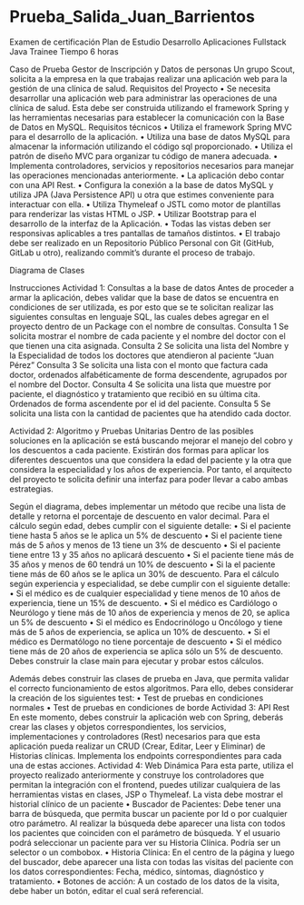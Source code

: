 # Prueba_Salida_Juan_Barrientos

Examen de certificación
Plan de Estudio Desarrollo Aplicaciones Fullstack Java Trainee
Tiempo 6 horas

Caso de Prueba
Gestor de Inscripción y Datos de personas
Un grupo Scout, solicita a la empresa en la que trabajas realizar una aplicación web
para la gestión de una clínica de salud.
Requisitos del Proyecto
• Se necesita desarrollar una aplicación web para administrar las operaciones de una
clínica de salud. Esta debe ser construida utilizando el framework Spring y las
herramientas necesarias para establecer la comunicación con la Base de Datos en
MySQL.
Requisitos técnicos
• Utiliza el framework Spring MVC para el desarrollo de la aplicación.
• Utiliza una base de datos MySQL para almacenar la información utilizando el código
sql proporcionado.
• Utiliza el patrón de diseño MVC para organizar tu código de manera adecuada.
• Implementa controladores, servicios y repositorios necesarios para manejar las
operaciones mencionadas anteriormente.
• La aplicación debo contar con una API Rest.
• Configura la conexión a la base de datos MySQL y utiliza JPA (Java Persistence API)
u otra que estimes conveniente para interactuar con ella.
• Utiliza Thymeleaf o JSTL como motor de plantillas para renderizar las vistas HTML o
JSP.
• Utilizar Bootstrap para el desarrollo de la interfaz de la Aplicación.
• Todas las vistas deben ser responsivas aplicables a tres pantallas de tamaños
distintos.
• El trabajo debe ser realizado en un Repositorio Público Personal con Git (GitHub,
GitLab u otro), realizando commit’s durante el proceso de trabajo.

Diagrama de Clases

Instrucciones
Actividad 1: Consultas a la base de datos
Antes de proceder a armar la aplicación, debes validar que la base de datos se encuentra
en condiciones de ser utilizada, es por esto que se te solicitan realizar las siguientes
consultas en lenguaje SQL, las cuales debes agregar en el proyecto dentro de un Package
con el nombre de consultas.
Consulta 1
Se solicita mostrar el nombre de cada paciente y el nombre del doctor con el que tienen
una cita asignada.
Consulta 2
Se solicita una lista del Nombre y la Especialidad de todos los doctores que atendieron al
paciente “Juan Pérez”
Consulta 3
Se solicita una lista con el monto que factura cada doctor, ordenados alfabéticamente de
forma descendente, agrupados por el nombre del Doctor.
Consulta 4
Se solicita una lista que muestre por paciente, el diagnóstico y tratamiento que recibió en
su última cita. Ordenados de forma ascendente por el id del paciente.
Consulta 5
Se solicita una lista con la cantidad de pacientes que ha atendido cada doctor.

Actividad 2: Algoritmo y Pruebas Unitarias
Dentro de las posibles soluciones en la aplicación se está buscando mejorar el manejo del
cobro y los descuentos a cada paciente. Existirán dos formas para aplicar los diferentes
descuentos una que considera la edad del paciente y la otra que considera la especialidad
y los años de experiencia. Por tanto, el arquitecto del proyecto te solicita definir una interfaz
para poder llevar a cabo ambas estrategias.

Según el diagrama, debes implementar un método que recibe una lista de detalle y retorna
el porcentaje de descuento en valor decimal.
Para el cálculo según edad, debes cumplir con el siguiente detalle:
• Si el paciente tiene hasta 5 años se le aplica un 5% de descuento
• Si el paciente tiene más de 5 años y menos de 13 tiene un 3% de descuento
• Si el paciente tiene entre 13 y 35 años no aplicará descuento
• Si el paciente tiene más de 35 años y menos de 60 tendrá un 10% de descuento
• Si la el paciente tiene más de 60 años se le aplica un 30% de descuento.
Para el cálculo según experiencia y especialidad, se debe cumplir con el siguiente detalle:
• Si el médico es de cualquier especialidad y tiene menos de 10 años de experiencia,
tiene un 15% de descuento.
• Si el médico es Cardiólogo o Neurólogo y tiene más de 10 años de experiencia y
menos de 20, se aplica un 5% de descuento
• Si el médico es Endocrinólogo u Oncólogo y tiene más de 5 años de experiencia, se
aplica un 10% de descuento.
• Si el médico es Dermatólogo no tiene porcentaje de descuento
• Si el médico tiene más de 20 años de experiencia se aplica sólo un 5% de descuento.
Debes construir la clase main para ejecutar y probar estos cálculos.

Además debes construir las clases de prueba en Java, que permita validar el correcto
funcionamiento de estos algoritmos. Para ello, debes considerar la creación de los
siguientes test:
• Test de pruebas en condiciones normales
• Test de pruebas en condiciones de borde
Actividad 3: API Rest
En este momento, debes construir la aplicación web con Spring, deberás crear las clases y
objetos correspondientes, los servicios, implementaciones y controladores (Rest)
necesarios para que esta aplicación pueda realizar un CRUD (Crear, Editar, Leer y Eliminar)
de Historias clínicas.
Implementa los endpoints correspondientes para cada una de estas acciones.
Actividad 4: Web Dinámica
Para esta parte, utiliza el proyecto realizado anteriormente y construye los controladores
que permitan la integración con el frontend, puedes utilizar cualquiera de las herramientas
vistas en clases, JSP o Thymeleaf.
La vista debe mostrar el historial clínico de un paciente
• Buscador de Pacientes: Debe tener una barra de búsqueda, que permita buscar un
paciente por Id o por cualquier otro parámetro. Al realizar la búsqueda debe
aparecer una lista con todos los pacientes que coinciden con el parámetro de
búsqueda. Y el usuario podrá seleccionar un paciente para ver su Historia Clínica.
Podría ser un selector o un combobox.
• Historia Clínica: En el centro de la página y luego del buscador, debe aparecer una
lista con todas las visitas del paciente con los datos correspondientes: Fecha,
médico, síntomas, diagnóstico y tratamiento.
• Botones de acción: A un costado de los datos de la visita, debe haber un botón,
editar el cual será referencial.
